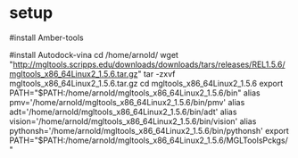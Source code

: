 # setup
#install Amber-tools

#install Autodock-vina
cd /home/arnold/
wget "http://mgltools.scripps.edu/downloads/downloads/tars/releases/REL1.5.6/mgltools_x86_64Linux2_1.5.6.tar.gz"
tar -zxvf mgltools_x86_64Linux2_1.5.6.tar.gz
cd mgltools_x86_64Linux2_1.5.6
export PATH="$PATH:/home/arnold/mgltools_x86_64Linux2_1.5.6/bin"
alias pmv='/home/arnold/mgltools_x86_64Linux2_1.5.6/bin/pmv'
alias adt='/home/arnold/mgltools_x86_64Linux2_1.5.6/bin/adt'
alias vision='/home/arnold/mgltools_x86_64Linux2_1.5.6/bin/vision'
alias pythonsh='/home/arnold/mgltools_x86_64Linux2_1.5.6/bin/pythonsh'
export PATH="$PATH:/home/arnold/mgltools_x86_64Linux2_1.5.6/MGLToolsPckgs/"
